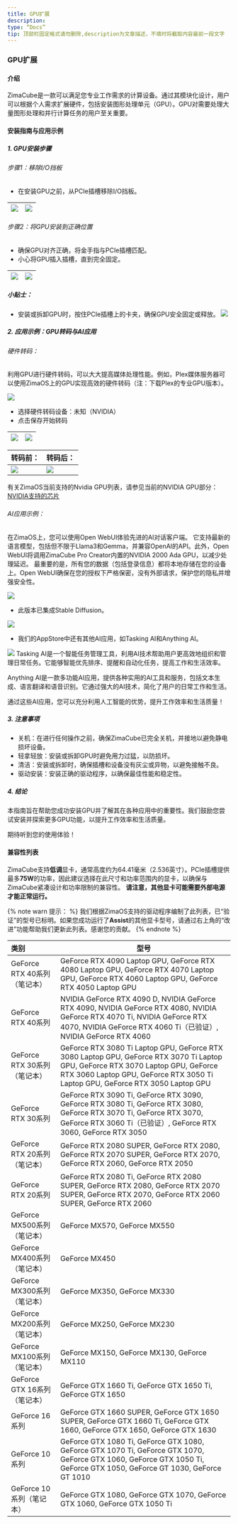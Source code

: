 ```yaml
---
title: GPU扩展
description:
type: “Docs”
tip: 顶部栏固定格式请勿删除,description为文章描述，不填时将截取内容最前一段文字
---
```

### GPU扩展

#### 介绍
ZimaCube是一款可以满足您专业工作需求的计算设备。通过其模块化设计，用户可以根据个人需求扩展硬件，包括安装图形处理单元（GPU）。GPU对需要处理大量图形处理和并行计算任务的用户至关重要。

#### 安装指南与应用示例

##### 1. GPU安装步骤
###### 步骤1：移除I/O挡板
- 在安装GPU之前，从PCIe插槽移除I/O挡板。

| ![](https://manage.icewhale.io/api/static/docs/1728614816722_image.png)|![](https://manage.icewhale.io/api/static/docs/1728614828318_image.png)|
|:---:|:---:|
###### 步骤2：将GPU安装到正确位置
- 确保GPU对齐正确，将金手指与PCIe插槽匹配。
- 小心将GPU插入插槽，直到完全固定。

| ![](https://manage.icewhale.io/api/static/docs/1728614909590_image.png)|![](https://manage.icewhale.io/api/static/docs/1728614920088_image.png)|
|:---:|:---:|
##### 小贴士：
- 安装或拆卸GPU时，按住PCIe插槽上的卡夹，确保GPU安全固定或释放。
![](https://manage.icewhale.io/api/static/docs/1728614946501_copyImage.png)

##### 2. 应用示例：GPU转码与AI应用
###### 硬件转码：
利用GPU进行硬件转码，可以大大提高媒体处理性能。例如，Plex媒体服务器可以使用ZimaOS上的GPU实现高效的硬件转码（注：下载Plex的专业GPU版本）。

![](https://manage.icewhale.io/api/static/docs/1728615170049_image.png)
- 选择硬件转码设备：未知（NVIDIA）
- 点击保存开始转码

| ![](https://manage.icewhale.io/api/static/docs/1728615235531_image.png)|![](https://manage.icewhale.io/api/static/docs/1728615252888_image.png)|
|:---:|:---:|

| 转码前： | 转码后： |
| - | - |
| ![](https://manage.icewhale.io/api/static/docs/1728615297358_image.png)|![](https://manage.icewhale.io/api/static/docs/1728615306943_image.png)|

有关ZimaOS当前支持的Nvidia GPU列表，请参见当前的NVIDIA GPU部分：[NVIDIA支持的芯片](https://us.download.nvidia.com/XFree86/Linux-x86_64/555.58.02/README/supportedchips.html)

###### AI应用示例：
在ZimaOS上，您可以使用Open WebUI体验先进的AI对话客户端。
它支持最新的语言模型，包括但不限于Llama3和Gemma，并兼容OpenAI的API。此外，Open WebUI将调用ZimaCube Pro Creator内置的NVIDIA 2000 Ada GPU，以减少处理延迟。
最重要的是，所有您的数据（包括登录信息）都将本地存储在您的设备上。Open WebUI确保在您的授权下严格保密，没有外部请求，保护您的隐私并增强安全性。

![](https://manage.icewhale.io/api/static/docs/1728615600750_094e8811-903b-4bb0-8053-548119f56272.gif)
- 此版本已集成Stable Diffusion。

![](https://manage.icewhale.io/api/static/docs/1728615658463_2.gif)

- 我们的AppStore中还有其他AI应用，如Tasking AI和Anything AI。

![](https://manage.icewhale.io/api/static/docs/1728615689023_image.png)
Tasking AI是一个智能任务管理工具，利用AI技术帮助用户更高效地组织和管理日常任务。它能够智能优先排序、提醒和自动化任务，提高工作和生活效率。

Anything AI是一款多功能AI应用，提供各种实用的AI工具和服务，包括文本生成、语言翻译和语音识别。它通过强大的AI技术，简化了用户的日常工作和生活。

通过这些AI应用，您可以充分利用人工智能的优势，提升工作效率和生活质量！

##### 3. 注意事项
- 关机：在进行任何操作之前，确保ZimaCube已完全关机，并接地以避免静电损坏设备。
- 轻拿轻放：安装或拆卸GPU时避免用力过猛，以防损坏。
- 清洁：安装或拆卸时，确保插槽和设备没有灰尘或异物，以避免接触不良。
- 驱动安装：安装正确的驱动程序，以确保最佳性能和稳定性。

##### 4. 结论
本指南旨在帮助您成功安装GPU并了解其在各种应用中的重要性。我们鼓励您尝试安装并探索更多GPU功能，以提升工作效率和生活质量。

期待听到您的使用体验！

#### 兼容性列表
ZimaCube支持**低调**显卡，通常高度约为64.41毫米（2.536英寸）。PCIe插槽提供最多**75W**的功率，因此建议选择在此尺寸和功率范围内的显卡，以确保与ZimaCube紧凑设计和功率限制的兼容性。
**请注意，其他显卡可能需要外部电源才能正常运行。**

{% note warn 提示： %}
我们根据ZimaOS支持的驱动程序编制了此列表，已“验证”的型号已标明。如果您成功运行了**Assist**的其他显卡型号，请通过右上角的“改进”功能帮助我们更新此列表。感谢您的贡献。
{% endnote %}

| **类别**                          | **型号**                                                       |
| :-------------------------------- | ------------------------------------------------------------ |
| GeForce RTX 40系列（笔记本） | GeForce RTX 4090 Laptop GPU, GeForce RTX 4080 Laptop GPU, GeForce RTX 4070 Laptop GPU, GeForce RTX 4060 Laptop GPU, GeForce RTX 4050 Laptop GPU |
| GeForce RTX 40系列             | NVIDIA GeForce RTX 4090 D, NVIDIA GeForce RTX 4090, NVIDIA GeForce RTX 4080, NVIDIA GeForce RTX 4070 Ti, NVIDIA GeForce RTX 4070, NVIDIA GeForce RTX 4060 Ti（已验证）, NVIDIA GeForce RTX 4060 |
| GeForce RTX 30系列（笔记本） | GeForce RTX 3080 Ti Laptop GPU, GeForce RTX 3080 Laptop GPU, GeForce RTX 3070 Ti Laptop GPU, GeForce RTX 3070 Laptop GPU, GeForce RTX 3060 Laptop GPU, GeForce RTX 3050 Ti Laptop GPU, GeForce RTX 3050 Laptop GPU |
| GeForce RTX 30系列             | GeForce RTX 3090 Ti, GeForce RTX 3090, GeForce RTX 3080 Ti, GeForce RTX 3080, GeForce RTX 3070 Ti, GeForce RTX 3070, GeForce RTX 3060 Ti（已验证）, GeForce RTX 3060, GeForce RTX 3050 |
| GeForce RTX 20系列（笔记本） | GeForce RTX 2080 SUPER, GeForce RTX 2080, GeForce RTX 2070 SUPER, GeForce RTX 2070, GeForce RTX 2060, GeForce RTX 2050 |
| GeForce RTX 20系列             | GeForce RTX 2080 Ti, GeForce RTX 2080 SUPER, GeForce RTX 2080, GeForce RTX 2070 SUPER, GeForce RTX 2070, GeForce RTX 2060 SUPER, GeForce RTX 2060 |
| GeForce MX500系列（笔记本）  | GeForce MX570, GeForce MX550                                 |
| GeForce MX400系列（笔记本）  | GeForce MX450                                                |
| GeForce MX300系列（笔记本）  | GeForce MX350, GeForce MX330                                 |
| GeForce MX200系列（笔记本）  | GeForce MX250, GeForce MX230                                 |
| GeForce MX100系列（笔记本）  | GeForce MX150, GeForce MX130, GeForce MX110                  |
| GeForce GTX 16系列（笔记本） | GeForce GTX 1660 Ti, GeForce GTX 1650 Ti, GeForce GTX 1650   |
| GeForce 16系列                 | GeForce GTX 1660 SUPER, GeForce GTX 1650 SUPER, GeForce GTX 1660 Ti, GeForce GTX 1660, GeForce GTX 1650, GeForce GTX 1630 |
| GeForce 10系列                 | GeForce GTX 1080 Ti, GeForce GTX 1080, GeForce GTX 1070 Ti, GeForce GTX 1070, GeForce GTX 1060, GeForce GTX 1050 Ti, GeForce GTX 1050, GeForce GT 1030, GeForce GT 1010 |
| GeForce 10系列（笔记本）     | GeForce GTX 1080, GeForce GTX 1070, GeForce GTX 1060, GeForce GTX 1050 Ti